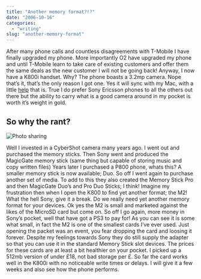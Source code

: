 ```yaml
---
title: "Another memory format?!?"
date: "2006-10-16"
categories:
  - "writing"
slug: "another-memory-format"
---
```


After many phone calls and countless disagreements with T-Mobile I have finally upgraded my phone. More importantly O2 have upgraded my phone and until T-Mobile learn to take care of existing customers and offer them the same deals as the new customer I will not be going back! Anyway, I now have a K800i handset. Why? The phone boasts a 3.2mp camera. Nope that’s it, that’s the only reason I got one. Yes it will sync with my Mac, with a little [help](https://mobile.feisar.com/phone_plugins_23.html) that is. True I do prefer Sony Ericsson phones to all the others out there but the ability to carry what is a good camera around in my pocket is worth it’s weight in gold.

## So why the rant?

![Photo sharing](/images/270526635.jpg)

Well I invested in a CyberShot camera many years ago. I went out and purchased the memory sticks. Then Sony went and produced the MagicGate memory stick (same thing but capable of storing music and copy written files) Years later I purchased a P800 phone, whats this? A smaller memory stick is now available; Duo. So off I went again to purchase another set of media. To add to this they also created the Memory Stick Pro and then MagicGate Duo’s and Pro Duo Sticks; I think! Imagine my frustration then when I open the K800 to find yet another format; the M2! What the hell Sony, give it a break. Do we really need yet another memory format for your devices. Ok yes the M2 is small and marketed against the likes of the MicroSD card but come on. So off I go again, more money in Sony’s pocket, well that have got a PS3 to pay for! As you can see it is some what small, in fact the M2 is one of the smallest cards I’ve ever used. Just opening the packet was an event, you fear dropping the card and loosing it forever. Despite my feelings towards Sony they do still supply the adapter so that you can use it in the standard Memory Stick slot devices. The prices for these cards are at least a bit healthier on your pocket. I picked up a 512mb version of under £18, not bad storage per £. So far the card works well in the K800i with no noticeable write times or delays. I will give it a few weeks and also see how the phone performs.
